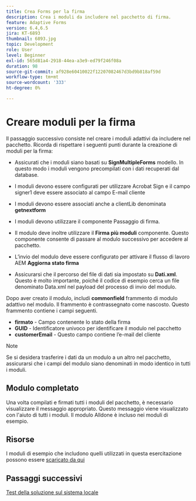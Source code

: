 ```yaml
---
title: Crea Forms per la firma
description: Crea i moduli da includere nel pacchetto di firma.
feature: Adaptive Forms
version: 6.4,6.5
jira: KT-6893
thumbnail: 6893.jpg
topic: Development
role: User
level: Beginner
exl-id: 565d81a4-2918-44ea-a3e9-ed79f246f08a
duration: 98
source-git-commit: af928e60410022f12207082467d3bd9b818af59d
workflow-type: tm+mt
source-wordcount: '333'
ht-degree: 0%

---
```


# Creare moduli per la firma

Il passaggio successivo consiste nel creare i moduli adattivi da includere nel pacchetto. Ricorda di rispettare i seguenti punti durante la creazione di moduli per la firma:

* Assicurati che i moduli siano basati su **SignMultipleForms** modello. In questo modo i moduli vengono precompilati con i dati recuperati dal database.

* I moduli devono essere configurati per utilizzare Acrobat Sign e il campo signer1 deve essere associato al campo E-mail cliente
* I moduli devono essere associati anche a clientLib denominata **getnextform**
* I moduli devono utilizzare il componente Passaggio di firma.
* Il modulo deve inoltre utilizzare il **Firma più moduli** componente. Questo componente consente di passare al modulo successivo per accedere al pacchetto.
* L’invio del modulo deve essere configurato per attivare il flusso di lavoro AEM **Aggiorna stato firma**
* Assicurarsi che il percorso del file di dati sia impostato su **Dati.xml**. Questo è molto importante, poiché il codice di esempio cerca un file denominato Data.xml nel payload del processo di invio del modulo.

Dopo aver creato il modulo, includi **commonfield** frammento di modulo adattivo nel modulo. Il frammento è contrassegnato come nascosto. Questo frammento contiene i campi seguenti.

* **firmato** - Campo contenente lo stato della firma
* **GUID** - Identificatore univoco per identificare il modulo nel pacchetto
* **customerEmail** - Questo campo contiene l’e-mail del cliente



>[!NOTE]
>Se si desidera trasferire i dati da un modulo a un altro nel pacchetto, assicurarsi che i campi del modulo siano denominati in modo identico in tutti i moduli.

## Modulo completato

Una volta compilati e firmati tutti i moduli del pacchetto, è necessario visualizzare il messaggio appropriato. Questo messaggio viene visualizzato con l&#39;aiuto di tutti i moduli. Il modulo Alldone è incluso nei moduli di esempio.

## Risorse

I moduli di esempio che includono quelli utilizzati in questa esercitazione possono essere [scaricato da qui](assets/forms-for-signing.zip)

## Passaggi successivi

[Test della soluzione sul sistema locale](./testing-and-trouble-shooting.md)
